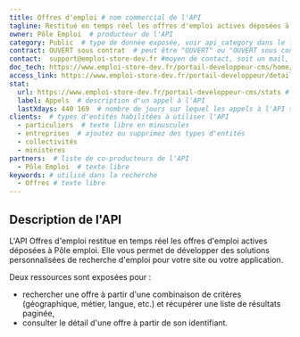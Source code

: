 ```yaml
---
title: Offres d'emploi # nom commercial de l'API
tagline: Restitué en temps réel les offres d'emploi actives déposées à Pôle emploi  # une phrase maximum
owner: Pôle Emploi  # producteur de l'API
category: Public  # type de donnée exposée, voir api_category dans le fichier _config.yml
contract: OUVERT sous contrat  # peut être "OUVERT" ou "OUVERT sous contrat"
contact:  support@emploi-store-dev.fr #moyen de contact, soit un mail, soit un lien vers formulaire de contact
doc_tech: https://www.emploi-store-dev.fr/portail-developpeur-cms/home/catalogue-des-api/documentation-des-api/api-offres-demploi-v1.html # URL de la documentation technique de l'API au format HTML
access_link: https://www.emploi-store-dev.fr/portail-developpeur/detailapicatalogue/59438edb243a5f952c5d9e8c  # URL d'une page de demande d'accès si l'API est à accès restreint
stat:
  url: https://www.emploi-store-dev.fr/portail-developpeur-cms/stats # adresse à laquelle un nombre d'appels à l'API est publié, en content-type application/json
  label: Appels  # description d'un appel à l'API
  lastXdays: 440 169  # nombre de jours sur lequel les appels à l'API sont comptabilisés
clients:  # types d'entités habilitées à utiliser l'API
  - particuliers  # texte libre en minuscules
  - entreprises  # ajoutez ou supprimez des types d'entités
  - collectivités
  - ministères
partners:  # liste de co-producteurs de l'API
  - Pôle Emploi  # texte libre
keywords: # utilisé dans la recherche
  - Offres # texte libre
---
```


## Description de l'API

L'API Offres d'emploi restitue en temps réel les offres d'emploi actives déposées à Pôle emploi. Elle vous permet de développer des solutions personnalisées de recherche d'emploi pour votre site ou votre application.

Deux ressources sont exposées pour :

- rechercher une offre à partir d'une combinaison de critères (géographique, métier, langue, etc.) et récupérer une liste de résultats paginée,
- consulter le détail d'une offre à partir de son identifiant.
